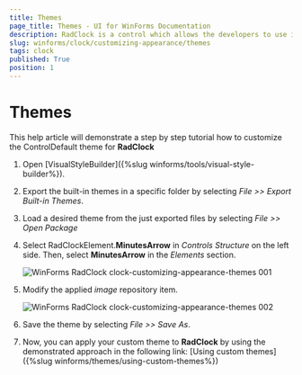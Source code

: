 ```yaml
---
title: Themes
page_title: Themes - UI for WinForms Documentation
description: RadClock is a control which allows the developers to use it in their applications to display time to the users.
slug: winforms/clock/customizing-appearance/themes
tags: clock
published: True
position: 1 
---
```

  
# Themes

This help article will demonstrate a step by step tutorial how to customize the ControlDefault theme for __RadClock__ 

1. Open [VisualStyleBuilder]({%slug winforms/tools/visual-style-builder%}).

1. Export the built-in themes in a specific folder by selecting *File >> Export Built-in Themes*.

1. Load a desired theme from the just exported files by selecting *File >> Open Package*

1. Select RadClockElement.__MinutesArrow__ in *Controls Structure* on the left side. Then, select __MinutesArrow__ in the *Elements* section.

	![WinForms RadClock clock-customizing-appearance-themes 001](images/clock-customizing-appearance-themes001.png)

1. Modify the applied *image* repository item. 

	![WinForms RadClock clock-customizing-appearance-themes 002](images/clock-customizing-appearance-themes002.png)

1. Save the theme by selecting *File >> Save As*.

1. Now, you can apply your custom theme to __RadClock__ by using the demonstrated approach in the following link: [Using custom themes]({%slug winforms/themes/using-custom-themes%})
